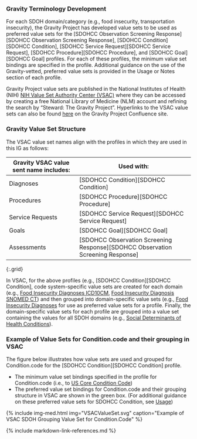 ### Gravity Terminology Development
For each SDOH domain/category (e.g., food insecurity, transportation insecurity), the Gravity Project has developed value sets to be used as preferred value sets for the [SDOHCC Observation Screening Response][SDOHCC Observation Screening Response], [SDOHCC Condition][SDOHCC Condition], [SDOHCC Service Request][SDOHCC Service Request], [SDOHCC Procedure][SDOHCC Procedure], and [SDOHCC Goal][SDOHCC Goal] profiles. For each of these profiles, the minimum value set bindings are specified in the profile. Additional guidance on the use of the Gravity-vetted, preferred value sets is provided in the Usage or Notes section of each profile.

Gravity Project value sets are published in the National Institutes of Health (NIH) [NIH Value Set Authority Center (VSAC)](https://vsac.nlm.nih.gov/) where they can be accessed by creating a free National Library of Medicine (NLM) account and refining the search by “Steward: The Gravity Project”. Hyperlinks to the VSAC value sets can also be found [here](https://confluence.hl7.org/display/GRAV/Gravity+Terminology+Value+Sets) on the Gravity Project Confluence site.

### Gravity Value Set Structure
The VSAC value set names align with the profiles in which they are used in this IG as follows: 
  
| **Gravity VSAC value sent name includes:** | **Used with:**                                                                 |
| ------------------------------------------ | ------------------------------------------------------------------------------ |
| Diagnoses                                  | [SDOHCC Condition][SDOHCC Condition]                                           |
| Procedures                                 | [SDOHCC Procedure][SDOHCC Procedure]                                          |
| Service Requests                           | [SDOHCC Service Request][SDOHCC Service Request]                              |
| Goals                                      | [SDOHCC Goal][SDOHCC Goal]                                                     |
| Assessments                                | [SDOHCC Observation Screening Response][SDOHCC Observation Screening Response] |
{:.grid}


In VSAC, for the above profiles (e.g., [SDOHCC Condition][SDOHCC Condition], code system-specific value sets are created for each domain (e.g., [Food Insecurity Diagnoses ICD10CM](https://vsac.nlm.nih.gov/valueset/2.16.840.1.113762.1.4.1247.3/expansion/Latest), [Food Insecurity Diagnosis SNOMED CT](https://vsac.nlm.nih.gov/valueset/2.16.840.1.113762.1.4.1247.1/expansion/Latest)) and then grouped into domain-specific value sets (e.g., [Food Insecurity Diagnoses](https://vsac.nlm.nih.gov/valueset/2.16.840.1.113762.1.4.1247.17/expansion/Latest) for use as preferred value sets for a profile. Finally, the domain-specific value sets for each profile are grouped into a value set containing the values for all SDOH domains (e.g., [Social Determinants of Health Conditions](https://vsac.nlm.nih.gov/valueset/2.16.840.1.113762.1.4.1196.788/expansion/Latest)).

### Example of Value Sets for Condition.code and their grouping in VSAC
The figure below illustrates how value sets are used and grouped for Condition.code for the [SDOHCC Condition][SDOHCC Condition] profile.
* 	The minimum value set bindings specified in the profile for Condition.code (i.e., to [US Core Condition Code]({{site.data.fhir.ver.uscore}}/ValueSet-us-core-condition-code.html))
*   The preferred value set bindings for Condition.code and their grouping structure in VSAC are shown in the green box. (For additional guidance on these preferred value sets for SDOHCC Condition, see [Usage](StructureDefinition-SDOHCC-Condition.html#usage))

{% include img-med.html img="VSACValueSet.svg" caption="Example of VSAC SDOH Grouping Value Set for Condition.Code" %}


 {% include markdown-link-references.md %}